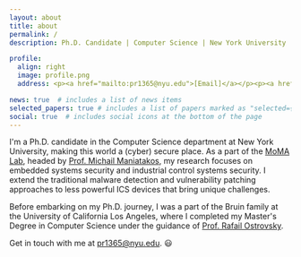 ```yaml
---
layout: about
title: about
permalink: /
description: Ph.D. Candidate | Computer Science | New York University | Otaku

profile:
  align: right
  image: profile.png
  address: <p><a href="mailto:pr1365@nyu.edu">[Email]</a></p><p><a href="/assets/documents/prashant_resume.pdf">[Resume]</a></p>

news: true  # includes a list of news items
selected_papers: true # includes a list of papers marked as "selected={true}"
social: true  # includes social icons at the bottom of the page
---
```


I'm a Ph.D. candidate in the Computer Science department at New York University, making this world a (cyber) secure place. As a part of the [MoMA Lab](https://wp.nyu.edu/momalab/), headed by [Prof. Michail Maniatakos](https://scholar.google.com/citations?user=aqQ_eLYAAAAJ&hl=en&authuser=1), my research focuses on embedded systems security and industrial control systems security. I extend the traditional malware detection and vulnerability patching approaches to less powerful ICS devices that bring unique challenges.

Before embarking on my Ph.D. journey, I was a part of the Bruin family at the University of California Los Angeles, where I completed my Master's Degree in Computer Science under the guidance of [Prof. Rafail Ostrovsky](http://web.cs.ucla.edu/~rafail/).

Get in touch with me at [pr1365@nyu.edu](mailto:pr1365@nyu.edu). 😃
